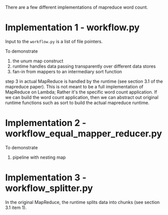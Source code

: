 There are a few different implementations of mapreduce word count.

# Implementation 1 - workflow.py



Input to the `workflow.py` is a list of file pointers.

To demonstrate

1. the unum map construct
2. runtime handles data passing transparently over different data stores
3. fan-in from mappers to an intermediary sort function

step 3 in actual MapReduce is handled by the runtime (see section 3.1 of the
mapreduce paper). This is not meant to be a full implementation of MapReduce
on Lambda; Rather it's the specific word count application. If we can build
the word count application, then we can abstract out original runtime
functions such as sort to build the actual mapreduce runtime.

# Implementation 2 - workflow_equal_mapper_reducer.py

To demonstrate

1. pipeline with nesting map

# Implementation 3 - workflow_splitter.py

In the original MapReduce, the runtime splits data into chunks (see section
3.1 item 1).

